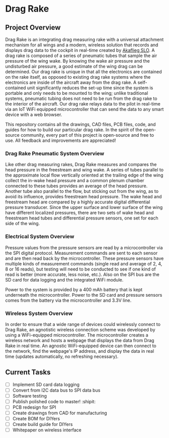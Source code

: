 # Drag Rake
## Project Overview

Drag Rake is an integrating drag measuring rake with a universal attachment mechanism for all wings and a modern, wireless solution that records and displays drag data to the cockpit in real-time created by [Akaflieg SLO](akslo.com). A drag rake is composed of a series of pneumatic tubes that sample the air pressure of the wing wake. By knowing the wake air pressure and the undisturbed air pressure, a good estimate of the wing drag can be determined. Our drag rake is unique in that all the electronics are contained on the rake itself, as opposed to existing drag rake systems where the electronics are inside of the aircraft away from the drag rake. A self-contained unit significantly reduces the set-up time since the system is portable and only needs to be mounted to the wing; unlike traditional systems, pneumatic tubing does not need to be run from the drag rake to the interior of the aircraft. Our drag rake relays data to the pilot in real-time via an IoT WiFi equipped microcontroller that can send the data to any smart device with a web browser.

This repository contains all the drawings, CAD files, PCB files, code, and guides for how to build our particular drag rake. In the spirit of the open-source community, every part of this project is open-source and free to use. All feedback and improvements are appreciated!

### Drag Rake Pneumatic System Overview
Like other drag measuring rakes, Drag Rake measures and compares the head pressure in the freestream and wing wake. A series of tubes parallel to the approximate local flow vertically oriented at the trailing edge of the wing collect the in-wake head pressure and a common plenum chamber connected to these tubes provides an average of the head pressure. Another tube also parallel to the flow, but sticking out from the wing, as to avoid its influence, provides freestream head pressure. The wake head and freestream head are compared by a highly accurate digital differential pressure transducer. Since the upper surface and lower surface of the wing have different localized pressures, there are two sets of wake head and freestream head tubes and differential pressure sensors, one set for each side of the wing.  

### Electrical System Overview
Pressure values from the pressure sensors are read by a microcontroller via the SPI digital protocol. Measurement commands are sent to each sensor and are then read back by the microcontroller. These pressure sensors have multiple kinds of measurement commands (single read and average of 2, 4, 8 or 16 reads), but testing will need to be conducted to see if one kind of read is better (more accurate, less noise, etc.). Also on the SPI bus are the SD card for data logging and the integrated WiFi module. 

Power to the system is provided by a 400 mAh battery that is kept underneath the microcontroller. Power to the SD card and pressure sensors comes from the battery via the microcontroller and 3.3V line.

### Wireless System Overview
In order to ensure that a wide range of devices could wirelessly connect to Drag Rake, an agnotistic wireless connection scheme was developed by using a WiFi-equipped microcontroller. The microcontroller creates a wireless network and hosts a webpage that displays the data from Drag Rake in real time. An agnostic WiFi-equipped device can then connect to the network, find the webpage's IP address, and display the data in real time (updates automatically, no refreshing necessary). 

## Current Tasks
- [ ] Implement SD card data logging
- [ ] Convert from I2C data bus to SPI data bus
- [ ] Software testing
- [ ] Publish polished code to master! :shipit: 
- [ ] PCB redesign for SPI
- [ ] Create drawings from CAD for manufacturing
- [ ] Create BOM for DIYers
- [ ] Create build guide for DIYers
- [ ] Whitepaper on wireless interface
